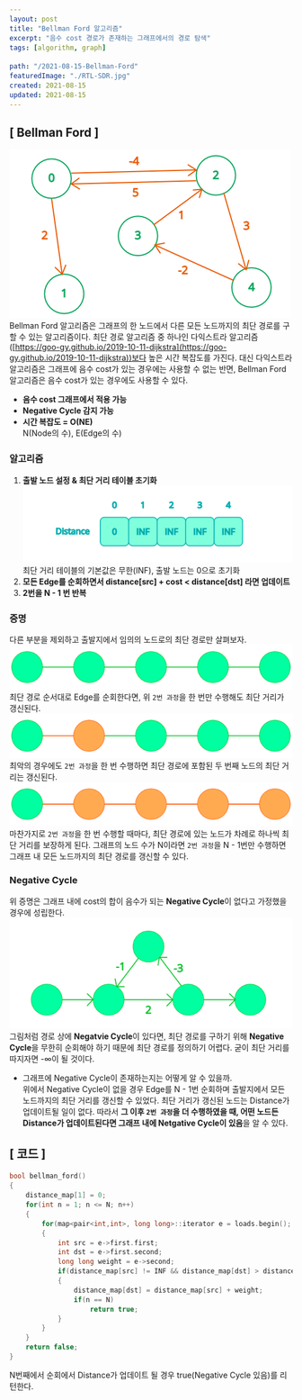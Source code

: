 ```yaml
---
layout: post
title: "Bellman Ford 알고리즘"
excerpt: "음수 cost 경로가 존재하는 그래프에서의 경로 탐색"
tags: [algorithm, graph]

path: "/2021-08-15-Bellman-Ford"
featuredImage: "./RTL-SDR.jpg"
created: 2021-08-15
updated: 2021-08-15
---
```


## \[ Bellman Ford \]  
![negative_edge.png](negative_edge.png)  
Bellman Ford 알고리즘은 그래프의 한 노드에서 다른 모든 노드까지의 최단 경로를 구할 수 있는 알고리즘이다. 최단 경로 알고리즘 중 하나인 다익스트라 알고리즘([https://goo-gy.github.io/2019-10-11-dijkstra](https://goo-gy.github.io/2019-10-11-dijkstra))보다 높은 시간 복잡도를 가진다. 대신 다익스트라 알고리즘은 그래프에 음수 cost가 있는 경우에는 사용할 수 없는 반면, Bellman Ford 알고리즘은 음수 cost가 있는 경우에도 사용할 수 있다.  
* **음수 cost 그래프에서 적용 가능**  
* **Negative Cycle 감지 가능**  
* **시간 복잡도 = O(NE)**  
    N(Node의 수), E(Edge의 수)

### 알고리즘  
1. **출발 노드 설정 & 최단 거리 테이블 초기화**  
    ![distance.png](distance.png)
    최단 거리 테이블의 기본값은 무한(INF), 출발 노드는 0으로 초기화   
2. **모든 Edge를 순회하면서 distance[src] + cost < distance[dst] 라면 업데이트**  
3. **2번을 N - 1 번 반복**  

### 증명  
다른 부분을 제외하고 출발지에서 임의의 노드로의 최단 경로만 살펴보자.  
![shortest_path.png](shortest_path.png)  
최단 경로 순서대로 Edge를 순회한다면, 위 `2번 과정`을 한 번만 수행해도 최단 거리가 갱신된다.  
![update_first.png](update_first.png)  
최악의 경우에도 `2번 과정`을 한 번 수행하면 최단 경로에 포함된 두 번째 노드의 최단 거리는 갱신된다.  
![update_last.png](update_last.png)  
마찬가지로 `2번 과정`을 한 번 수행할 때마다, 최단 경로에 있는 노드가 차례로 하나씩 최단 거리를 보장하게 된다. 그래프의 노드 수가 N이라면 `2번 과정`을 N - 1번만 수행하면 그래프 내 모든 노드까지의 최단 경로를 갱신할 수 있다.  

### Negative Cycle  
위 증명은 그래프 내에 cost의 합이 음수가 되는 **Negative Cycle**이 없다고 가정했을 경우에 성립한다.  
![negative_cycle.png](negative_cycle.png)  
그림처럼 경로 상에 **Negatvie Cycle**이 있다면, 최단 경로를 구하기 위해 **Negative Cycle**을 무한히 순회해야 하기 때문에 최단 경로를 정의하기 어렵다. 굳이 최단 거리를 따지자면 -∞이 될 것이다.  

* 그래프에 Negative Cycle이 존재하는지는 어떻게 알 수 있을까.  
위에서 Negative Cycle이 없을 경우 Edge를 N - 1번 순회하며 출발지에서 모든 노드까지의 최단 거리를 갱신할 수 있었다. 최단 거리가 갱신된 노드는 Distance가 업데이트될 일이 없다. 따라서 **그 이후 `2번 과정`을 더 수행하였을 때, 어떤 노드든 Distance가 업데이트된다면 그래프 내에 Netgative Cycle이 있음**을 알 수 있다.  

## \[ 코드 \]  
``` cpp
bool bellman_ford()
{
    distance_map[1] = 0;
    for(int n = 1; n <= N; n++)
    {
        for(map<pair<int,int>, long long>::iterator e = loads.begin(); e != loads.end(); e++)
        {
            int src = e->first.first;
            int dst = e->first.second;
            long long weight = e->second;
            if(distance_map[src] != INF && distance_map[dst] > distance_map[src] + weight)
            {
                distance_map[dst] = distance_map[src] + weight;
                if(n == N)
                    return true;
            }
        }
    }
    return false;
}
```
N번째에서 순회에서 Distance가 업데이트 될 경우 true(Negative Cycle 있음)를 리턴한다.  
